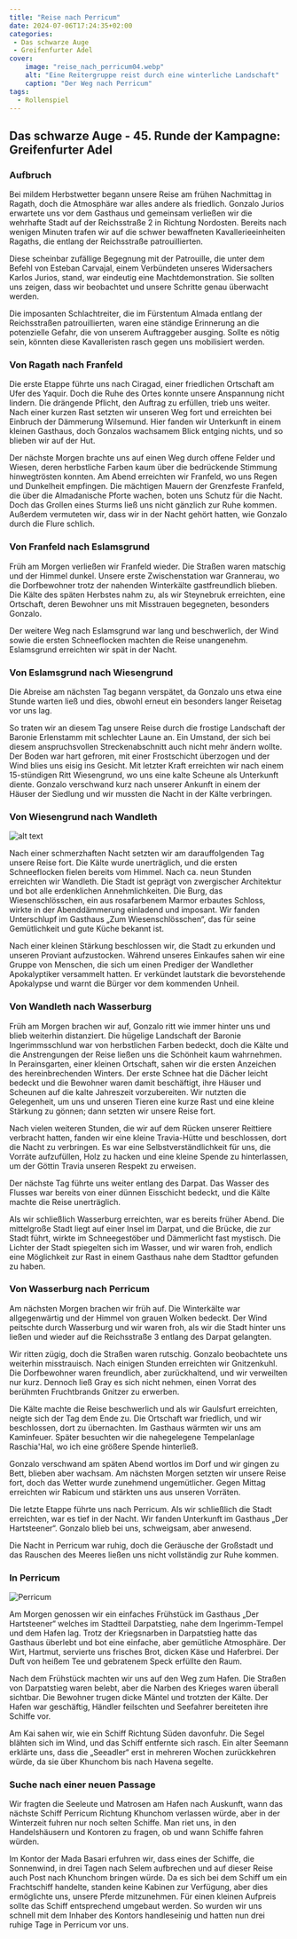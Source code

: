 ```yaml
---
title: "Reise nach Perricum"
date: 2024-07-06T17:24:35+02:00
categories:
 - Das schwarze Auge
 - Greifenfurter Adel
cover:
    image: "reise_nach_perricum04.webp"
    alt: "Eine Reitergruppe reist durch eine winterliche Landschaft"
    caption: "Der Weg nach Perricum"
tags:
  - Rollenspiel
---
```


## Das schwarze Auge - 45. Runde der Kampagne: Greifenfurter Adel

### Aufbruch

Bei mildem Herbstwetter begann unsere Reise am frühen Nachmittag in Ragath, doch die Atmosphäre war alles andere als friedlich. Gonzalo Jurios erwartete uns vor dem Gasthaus und gemeinsam verließen wir die wehrhafte Stadt auf der Reichsstraße 2 in Richtung Nordosten. Bereits nach wenigen Minuten trafen wir auf die schwer bewaffneten Kavallerieeinheiten Ragaths, die entlang der Reichsstraße patrouillierten.

Diese scheinbar zufällige Begegnung mit der Patrouille, die unter dem Befehl von Esteban Carvajal, einem Verbündeten unseres Widersachers Karlos Jurios, stand, war eindeutig eine Machtdemonstration. Sie sollten uns zeigen, dass wir beobachtet und unsere Schritte genau überwacht werden. 

Die imposanten Schlachtreiter, die im Fürstentum Almada entlang der Reichsstraßen patrouillierten, waren eine ständige Erinnerung an die potenzielle Gefahr, die von unserem Auftraggeber ausging. Sollte es nötig sein, könnten diese Kavalleristen rasch gegen uns mobilisiert werden.

### Von Ragath nach Franfeld

Die erste Etappe führte uns nach Ciragad, einer friedlichen Ortschaft am Ufer des Yaquir. Doch die Ruhe des Ortes konnte unsere Anspannung nicht lindern. Die drängende Pflicht, den Auftrag zu erfüllen, trieb uns weiter. Nach einer kurzen Rast setzten wir unseren Weg fort und erreichten bei Einbruch der Dämmerung Wilsemund. Hier fanden wir Unterkunft in einem kleinen Gasthaus, doch Gonzalos wachsamem Blick entging nichts, und so blieben wir auf der Hut.

Der nächste Morgen brachte uns auf einen Weg durch offene Felder und Wiesen, deren herbstliche Farben kaum über die bedrückende Stimmung hinwegtrösten konnten. Am Abend erreichten wir Franfeld, wo uns Regen und Dunkelheit empfingen. Die mächtigen Mauern der Grenzfeste Franfeld, die über die Almadanische Pforte wachen, boten uns Schutz für die Nacht. Doch das Grollen eines Sturms ließ uns nicht gänzlich zur Ruhe kommen. Außerdem vermuteten wir, dass wir in der Nacht gehört hatten, wie Gonzalo durch die Flure schlich.

### Von Franfeld nach Eslamsgrund

Früh am Morgen verließen wir Franfeld wieder. Die Straßen waren matschig und der Himmel dunkel. Unsere erste Zwischenstation war Grannerau, wo die Dorfbewohner trotz der nahenden Winterkälte gastfreundlich blieben. Die Kälte des späten Herbstes nahm zu, als wir Steynebruk erreichten, eine Ortschaft, deren Bewohner uns mit Misstrauen begegneten, besonders Gonzalo.

Der weitere Weg nach Eslamsgrund war lang und beschwerlich, der Wind sowie die ersten Schneeflocken machten die Reise unangenehm. Eslamsgrund erreichten wir spät in der Nacht.

### Von Eslamsgrund nach Wiesengrund

Die Abreise am nächsten Tag begann verspätet, da Gonzalo uns etwa eine Stunde warten ließ und dies, obwohl erneut ein besonders langer Reisetag vor uns lag.

So traten wir an diesem Tag unsere Reise durch die frostige Landschaft der Baronie Erlenstamm mit schlechter Laune an. Ein Umstand, der sich bei diesem anspruchsvollen Streckenabschnitt auch nicht mehr ändern wollte. Der Boden war hart gefroren, mit einer Frostschicht überzogen und der Wind blies uns eisig ins Gesicht. Mit letzter Kraft erreichten wir nach einem 15-stündigen Ritt Wiesengrund, wo uns eine kalte Scheune als Unterkunft diente. Gonzalo verschwand kurz nach unserer Ankunft in einem der Häuser der Siedlung und wir mussten die Nacht in der Kälte verbringen.

### Von Wiesengrund nach Wandleth

![alt text](reise_nach_perricum04.webp)

Nach einer schmerzhaften Nacht setzten wir am darauffolgenden Tag unsere Reise fort. Die Kälte wurde unerträglich, und die ersten Schneeflocken fielen bereits vom Himmel. Nach ca. neun Stunden erreichten wir Wandleth. Die Stadt ist geprägt von zwergischer Architektur und bot alle erdenklichen Annehmlichkeiten. Die Burg, das Wiesenschlösschen, ein aus rosafarbenem Marmor erbautes Schloss, wirkte in der Abenddämmerung einladend und imposant. Wir fanden Unterschlupf im Gasthaus „Zum Wiesenschlösschen“, das für seine Gemütlichkeit und gute Küche bekannt ist.

Nach einer kleinen Stärkung beschlossen wir, die Stadt zu erkunden und unseren Proviant aufzustocken. Während unseres Einkaufes sahen wir eine Gruppe von Menschen, die sich um einen Prediger der Wandlether Apokalyptiker versammelt hatten. Er verkündet lautstark die bevorstehende Apokalypse und warnt die Bürger vor dem kommenden Unheil.


### Von Wandleth nach Wasserburg

Früh am Morgen brachen wir auf, Gonzalo ritt wie immer hinter uns und blieb weiterhin distanziert. Die hügelige Landschaft der Baronie Ingerimmsschlund war von herbstlichen Farben bedeckt, doch die Kälte und die Anstrengungen der Reise ließen uns die Schönheit kaum wahrnehmen. In Perainsgarten, einer kleinen Ortschaft, sahen wir die ersten Anzeichen des hereinbrechenden Winters. Der erste Schnee hat die Dächer leicht bedeckt und die Bewohner waren damit beschäftigt, ihre Häuser und Scheunen auf die kalte Jahreszeit vorzubereiten. Wir nutzten die Gelegenheit, um uns und unseren Tieren eine kurze Rast und eine kleine Stärkung zu gönnen; dann setzten wir unsere Reise fort.

Nach vielen weiteren Stunden, die wir auf dem Rücken unserer Reittiere verbracht hatten, fanden wir eine kleine Travia-Hütte und beschlossen, dort die Nacht zu verbringen. Es war eine Selbstverständlichkeit für uns, die Vorräte aufzufüllen, Holz zu hacken und eine kleine Spende zu hinterlassen, um der Göttin Travia unseren Respekt zu erweisen.

Der nächste Tag führte uns weiter entlang des Darpat. Das Wasser des Flusses war bereits von einer dünnen Eisschicht bedeckt, und die Kälte machte die Reise unerträglich. 

Als wir schließlich Wasserburg erreichten, war es bereits früher Abend. Die mittelgroße Stadt liegt auf einer Insel im Darpat, und die Brücke, die zur Stadt führt, wirkte im Schneegestöber und Dämmerlicht fast mystisch. Die Lichter der Stadt spiegelten sich im Wasser, und wir waren froh, endlich eine Möglichkeit zur Rast in einem Gasthaus nahe dem Stadttor gefunden zu haben.

### Von Wasserburg nach Perricum

Am nächsten Morgen brachen wir früh auf. Die Winterkälte war allgegenwärtig und der Himmel von grauen Wolken bedeckt. Der Wind peitschte durch Wasserburg und wir waren froh, als wir die Stadt hinter uns ließen und wieder auf die Reichsstraße 3 entlang des Darpat gelangten.

Wir ritten zügig, doch die Straßen waren rutschig. Gonzalo beobachtete uns weiterhin misstrauisch. Nach einigen Stunden erreichten wir Gnitzenkuhl. Die Dorfbewohner waren freundlich, aber zurückhaltend, und wir verweilten nur kurz. Dennoch ließ Gray es sich nicht nehmen, einen Vorrat des berühmten Fruchtbrands Gnitzer zu erwerben.

Die Kälte machte die Reise beschwerlich und als wir Gaulsfurt erreichten, neigte sich der Tag dem Ende zu. Die Ortschaft war friedlich, und wir beschlossen, dort zu übernachten. Im Gasthaus wärmten wir uns am Kaminfeuer. Später besuchten wir die nahegelegene Tempelanlage Raschia'Hal, wo ich eine größere Spende hinterließ.

Gonzalo verschwand am späten Abend wortlos im Dorf und wir gingen zu Bett, blieben aber wachsam. Am nächsten Morgen setzten wir unsere Reise fort, doch das Wetter wurde zunehmend ungemütlicher. Gegen Mittag erreichten wir Rabicum und stärkten uns aus unseren Vorräten.

Die letzte Etappe führte uns nach Perricum. Als wir schließlich die Stadt erreichten, war es tief in der Nacht. Wir fanden Unterkunft im Gasthaus „Der Hartsteener“. Gonzalo blieb bei uns, schweigsam, aber anwesend.

Die Nacht in Perricum war ruhig, doch die Geräusche der Großstadt und das Rauschen des Meeres ließen uns nicht vollständig zur Ruhe kommen. 

### In Perricum

![Perricum](perricum01.webp)

Am Morgen genossen wir ein einfaches Frühstück im Gasthaus „Der Hartsteener“ welches im Stadtteil Darpatstieg, nahe dem Ingerimm-Tempel und dem Hafen lag. Trotz der Kriegsnarben in Darpatstieg hatte das Gasthaus überlebt und bot eine einfache, aber gemütliche Atmosphäre. Der Wirt, Hartmut, servierte uns frisches Brot, dicken Käse und Haferbrei. Der Duft von heißem Tee und gebratenem Speck erfüllte den Raum.

Nach dem Frühstück machten wir uns auf den Weg zum Hafen. Die Straßen von Darpatstieg waren belebt, aber die Narben des Krieges waren überall sichtbar. Die Bewohner trugen dicke Mäntel und trotzten der Kälte. Der Hafen war geschäftig, Händler feilschten und Seefahrer bereiteten ihre Schiffe vor.

Am Kai sahen wir, wie ein Schiff Richtung Süden davonfuhr. Die Segel blähten sich im Wind, und das Schiff entfernte sich rasch. Ein alter Seemann erklärte uns, dass die „Seeadler“ erst in mehreren Wochen zurückkehren würde, da sie über Khunchom bis nach Havena segelte.

### Suche nach einer neuen Passage

Wir fragten die Seeleute und Matrosen am Hafen nach Auskunft, wann das nächste Schiff Perricum Richtung Khunchom verlassen würde, aber in der Winterzeit fuhren nur noch selten Schiffe.  Man riet uns, in den Handelshäusern und Kontoren zu fragen, ob und wann Schiffe fahren würden. 

Im Kontor der Mada Basari erfuhren wir, dass eines der Schiffe, die Sonnenwind, in drei Tagen nach Selem aufbrechen und auf dieser Reise auch Post nach Khunchom bringen würde. Da es sich bei dem Schiff um ein Frachtschiff handelte, standen keine Kabinen zur Verfügung, aber dies ermöglichte uns, unsere Pferde mitzunehmen. Für einen kleinen Aufpreis sollte das Schiff entsprechend umgebaut werden. So wurden wir uns schnell mit dem Inhaber des Kontors handleseinig und hatten nun drei ruhige Tage in Perricum vor uns.